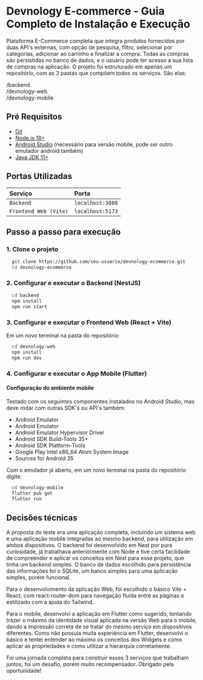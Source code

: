 
# Devnology E-commerce - Guia Completo de Instalação e Execução

Plataforma E-Commerce completa que integra produtos fornecidos por duas API's externas, com opção de pesquisa, filtro, selecionar por categorias, adicionar ao carrinho e finalizar a compra. Todas as compras são persistidas no banco de dados, e o usuário pode ter acesso a sua lista de compras na aplicação. 
O projeto foi estruturado em apenas um repositório, com as 3 pastas que compõem todos os serviços. São elas: 

/backend <br>
/devnology-web <br>
/devnology-mobile <br>


## Pré Requisitos

- [Git](https://git-scm.com/downloads "Git")
- [Node.js 18+](https://nodejs.org/ "NodeJs")
- [Android Studio](https://developer.android.com/studio "Android Studio") (necessário para versão mobile, pode ser outro emulador android também)
- [Java JDK 11+](https://www.oracle.com/java/technologies/javase-jdk11-downloads.html "Java JDK")


## Portas Utilizadas
| Serviço   | Porta       | 
| :---------- | :--------- | 
| `Backend` | `localhost:3000` |
| `Frontend Web (Vite)` | `localhost:5173` | 
## Passo a passo para execução

### 1. Clone o projeto

```bash
  git clone https://github.com/seu-usuario/devnology-ecommerce.git
  cd devnology-ecommerce
```
### 2. Configurar e executar o Backend (NestJS)

```bash
  cd backend
  npm install
  npm run start
```
### 3. Configurar e executar o Frontend Web (React + Vite)

Em um novo terminal na pasta do repositório:
```bash
  cd devnology-web
  npm install
  npm run dev
```

### 4. Configurar e executar o App Mobile (Flutter)

#### Configuração do ambiente mobile

Testado com os seguintes componentes instalados no Android Studio, mas deve rodar com outras SDK's ou API's também:
 - Android Emulator
 - Android Emulator
 - Android Emulator Hypervisor Driver
 - Android SDK Build-Tools 35+
 - Android SDK Platform-Tools
 - Google Play Intel x86_64 Atom System Image
 - Sources for Android 35

Com o emulador já aberto, em um novo terminal na pasta do repositório digite:
```bash
  cd devnology-mobile
  flutter pub get
  flutter run
```


## Decisões técnicas

<p>A proposta do teste era uma aplicação completa, incluindo um sistema web e uma aplicação mobile integradas ao mesmo backend, para utilização em ambos dispositivos. O backend foi desenvolvido em Nest por pura curiosidade, já trabalhava anteriormente com Node e tive certa facilidade de compreender e aplicar os conceitos em Nest para esse projeto, que tinha um backend simples. O banco de dados escolhido para persistência das informações foi o SQLite, um banco simples para uma aplicação simples, porém funcional.  </p>
<p></p>Para o desenvolvimento da aplicação Web, foi escolhido o básico Vite + React, com react-router-dom para navegação fluída entre as páginas e estilizado com a ajuda do Tailwind. </p>
<p></p>Para o mobile, desenvolvi a aplicação em Flutter como sugerido, tentando trazer o máximo da identidade visual aplicada na versão Web para o mobile, dando a impressão correta de se tratar do mesmo serviço em dispositivos diferentes. Como não possuía muita experiência em Flutter, desenvolvi o básico e tentei entender ao máximo os conceitos dos Widgets e como aplicar as propriedades e como utilizar a hierarquia corretamente.  </p>
Foi uma jornada completa para construir esses 3 serviços que trabalham juntos, foi um desafio, porém muito recompensador. Obrigado pela oportunidade! 

